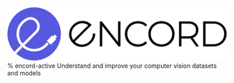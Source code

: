 <img src="./assets/encord_2_02.png"/>
% encord-active
Understand and improve your computer vision datasets and models

